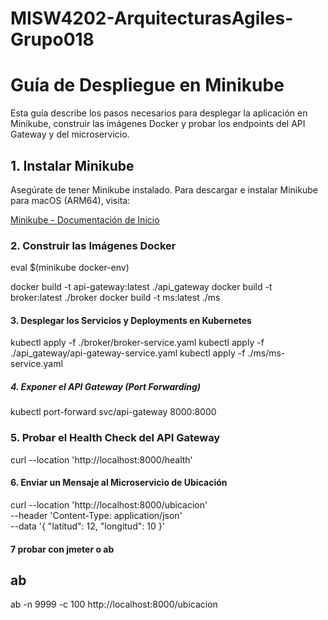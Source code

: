 # MISW4202-ArquitecturasAgiles-Grupo018


# Guía de Despliegue en Minikube

Esta guía describe los pasos necesarios para desplegar la aplicación en Minikube, construir las imágenes Docker y probar los endpoints del API Gateway y del microservicio.

## 1. Instalar Minikube

Asegúrate de tener Minikube instalado. Para descargar e instalar Minikube para macOS (ARM64), visita:

[Minikube - Documentación de Inicio](https://minikube.sigs.k8s.io/docs/start/?arch=%2Fmacos%2Farm64%2Fstable%2Fbinary+download)

### 2. Construir las Imágenes Docker
eval $(minikube docker-env)

docker build -t api-gateway:latest ./api_gateway
docker build -t broker:latest ./broker
docker build -t ms:latest ./ms

#### 3. Desplegar los Servicios y Deployments en Kubernetes

kubectl apply -f ./broker/broker-service.yaml
kubectl apply -f ./api_gateway/api-gateway-service.yaml
kubectl apply -f ./ms/ms-service.yaml

##### 4. Exponer el API Gateway (Port Forwarding)
kubectl port-forward svc/api-gateway 8000:8000

### 5. Probar el Health Check del API Gateway
curl --location 'http://localhost:8000/health'


#### 6. Enviar un Mensaje al Microservicio de Ubicación
curl --location 'http://localhost:8000/ubicacion' \
--header 'Content-Type: application/json' \
--data '{
    "latitud": 12,
    "longitud": 10
}'

#### 7 probar con jmeter o ab
## ab
ab -n 9999 -c 100 http://localhost:8000/ubicacion